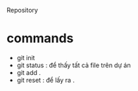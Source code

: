 Repository

# commands

- git init
- git status : để thấy tất cả file trên dự án
- git add .
- git reset : để lấy ra .
